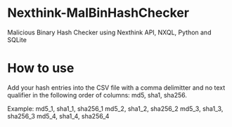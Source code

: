 # Nexthink-MalBinHashChecker
Malicious Binary Hash Checker using Nexthink API, NXQL, Python and SQLite

# How to use
Add your hash entries into the CSV file with a comma delimitter and no text qualifier in the following order of columns: md5, sha1, sha256.

Example:
md5_1, sha1_1, sha256_1
md5_2, sha1_2, sha256_2
md5_3, sha1_3, sha256_3
md5_4, sha1_4, sha256_4
